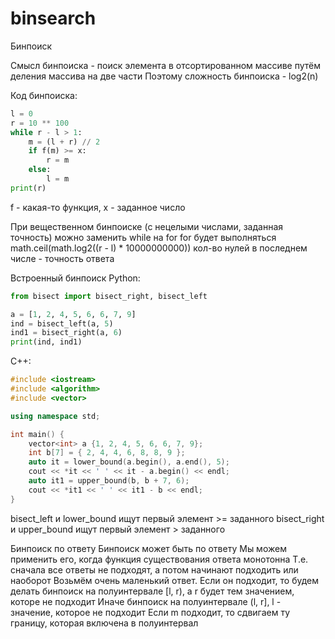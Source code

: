 # binsearch

Бинпоиск

Смысл бинпоиска - поиск элемента в отсортированном массиве путём деления массива на две части
Поэтому сложность бинпоиска - log2(n)

Код бинпоиска:
```py
l = 0
r = 10 ** 100
while r - l > 1:
    m = (l + r) // 2
    if f(m) >= x:
        r = m
    else:
        l = m
print(r)
```

f - какая-то функция, x - заданное число

При вещественном бинпоиске (с нецелыми числами, заданная точность) можно заменить while на for
for будет выполняться math.ceil(math.log2((r - l) * 10000000000))
кол-во нулей в последнем числе - точность ответа

Встроенный бинпоиск
Python:
```py
from bisect import bisect_right, bisect_left

a = [1, 2, 4, 5, 6, 6, 7, 9]
ind = bisect_left(a, 5)
ind1 = bisect_right(a, 6)
print(ind, ind1)
```

C++:
```cpp
#include <iostream>
#include <algorithm>
#include <vector>

using namespace std;

int main() {
	vector<int> a {1, 2, 4, 5, 6, 6, 7, 9};
	int b[7] = { 2, 4, 4, 6, 8, 8, 9 };
	auto it = lower_bound(a.begin(), a.end(), 5);
	cout << *it << ' ' << it - a.begin() << endl;
	auto it1 = upper_bound(b, b + 7, 6);
	cout << *it1 << ' ' << it1 - b << endl;
}
```

bisect_left и lower_bound ищут первый элемент >= заданного
bisect_right и upper_bound ищут первый элемент > заданного

Бинпоиск по ответу
Бинпоиск может быть по ответу
Мы можем применить его, когда функция существования ответа монотонна
Т.е. сначала все ответы не подходят, а потом начинают подходить или наоборот
Возьмём очень маленький ответ. Если он подходит, то будем делать бинпоиск на полуинтервале [l, r), а r будет тем значением, которе не подходит
Иначе бинпоиск на полуинтервале (l, r], l - значение, которое не подходит
Если m подходит, то сдвигаем ту границу, которая включена в полуинтервал